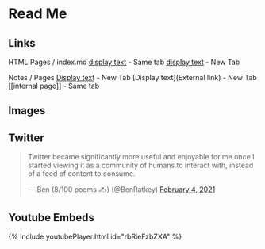 # Read Me

## Links
HTML Pages / index.md
	<a href="/about" title="about">display text</a> - Same tab
	<a href="https://twitter.com/reddy2go" target="_blank">display text</a> - New Tab

Notes / Pages
	[Display text](/url-slug/) - New Tab
	[Display text](External link) - New Tab
	[[internal page]] - Same tab
	
## Images

## Twitter
<blockquote class="twitter-tweet"><p lang="en" dir="ltr">Twitter became significantly more useful and enjoyable for me once I started viewing it as a community of humans to interact with, instead of a feed of content to consume.</p>&mdash; Ben (8/100 poems ✍️) (@BenRatkey) <a href="https://twitter.com/BenRatkey/status/1357373588060463106?ref_src=twsrc%5Etfw">February 4, 2021</a></blockquote> <script async src="https://platform.twitter.com/widgets.js" charset="utf-8"></script>

## Youtube Embeds
{% include youtubePlayer.html id="rbRieFzbZXA" %}